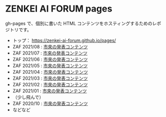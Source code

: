 # ZENKEI AI FORUM pages

gh-pages で、個別に書いた HTML コンテンツをホスティングするためのレポジトリです。

* トップ： https://zenkei-ai-forum.github.io/pages/
* ZAF 2021/08 : [市來の発表コンテンツ](https://zenkei-ai-forum.github.io/pages/ZAF202108/ichiki/)
* ZAF 2021/07 : [市來の発表コンテンツ](https://zenkei-ai-forum.github.io/pages/ZAF202107/ichiki/)
* ZAF 2021/06 : [市來の発表コンテンツ](https://zenkei-ai-forum.github.io/pages/ZAF202106/ichiki/)
* ZAF 2021/05 : [市來の発表コンテンツ](https://zenkei-ai-forum.github.io/pages/ZAF202105/ichiki/)
* ZAF 2021/04 : [市來の発表コンテンツ](https://zenkei-ai-forum.github.io/pages/ZAF202104/ichiki/)
* ZAF 2021/03 : [市來の発表コンテンツ](https://zenkei-ai-forum.github.io/pages/ZAF202103/ichiki/)
* ZAF 2021/02 : [市來の発表コンテンツ](https://zenkei-ai-forum.github.io/pages/ZAF202102/ichiki/)
* ZAF 2021/01 : [市來の発表コンテンツ](https://zenkei-ai-forum.github.io/pages/ZAF202101/ichiki/)
* （少し飛んで）
* ZAF 2020/10 : [市來の発表コンテンツ](https://zenkei-ai-forum.github.io/pages/ZAF202010/ichiki/)
* などなど
